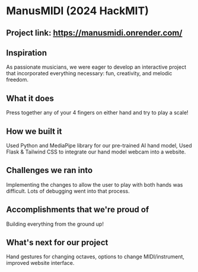 # ManusMIDI (2024 HackMIT)

## Project link: https://manusmidi.onrender.com/

## Inspiration

As passionate musicians, we were eager to develop an interactive project that incorporated everything necessary: fun, creativity, and melodic freedom.

## What it does

Press together any of your 4 fingers on either hand and try to play a scale!

## How we built it

Used Python and MediaPipe library for our pre-trained AI hand model, Used Flask & Tailwind CSS to integrate our hand model webcam into a website.

## Challenges we ran into

Implementing the changes to allow the user to play with both hands was difficult. Lots of debugging went into that process.

## Accomplishments that we're proud of

Building everything from the ground up!

## What's next for our project

Hand gestures for changing octaves, options to change MIDI/instrument, improved website interface.
